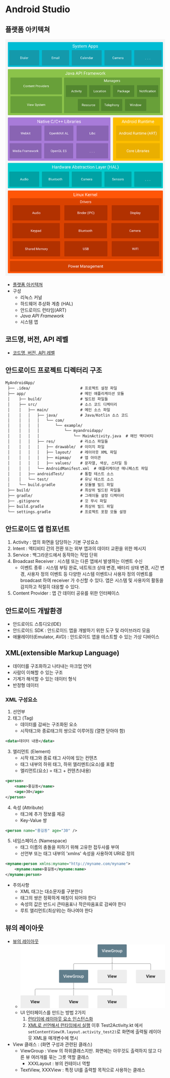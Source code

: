# Android Studio 

## 플랫폼 아키텍쳐
  ![img.png](img.png)
  - [플랫폼 아키텍쳐](https://developer.android.com/guide/platform?hl=ko)
  - 구성
    - 리눅스 커널
    - 하드웨어 추상화 계층 (HAL)
    - 안드로이드 런타임(ART)
    - *Java API Framework*
    - 시스템 앱

## 코드명, 버전, API 레벨
  - [코드명, 버전, API 레벨](https://source.android.com/docs/setup/about/build-numbers?hl=ko) 

## 안드로이드 프로젝트 디렉터리 구조
```
MyAndroidApp/
 ├── .idea/                      # 프로젝트 설정 파일
 ├── app/                        # 메인 애플리케이션 모듈
 │    ├── build/                 # 빌드된 파일들
 │    ├── src/                   # 소스 코드 디렉터리
 │    │   ├── main/              # 메인 소스 파일
 │    │   │   ├── java/          # Java/Kotlin 소스 코드
 │    │   │   │   └── com/
 │    │   │   │       └── example/
 │    │   │   │           └── myandroidapp/
 │    │   │   │               └── MainActivity.java  # 메인 액티비티
 │    │   │   ├── res/           # 리소스 파일들
 │    │   │   │   ├── drawable/  # 이미지 파일
 │    │   │   │   ├── layout/    # 레이아웃 XML 파일
 │    │   │   │   ├── mipmap/    # 앱 아이콘
 │    │   │   │   ├── values/    # 문자열, 색상, 스타일 등
 │    │   │   └── AndroidManifest.xml  # 애플리케이션 매니페스트 파일
 │    │   ├── androidTest/       # 통합 테스트 소스
 │    │   └── test/              # 유닛 테스트 소스
 │    └── build.gradle           # 모듈별 빌드 파일
 ├── build/                      # 최상위 빌드된 파일들
 ├── gradle/                     # 그레이들 설정 디렉터리
 ├── .gitignore                  # 깃 무시 파일
 ├── build.gradle                # 최상위 빌드 파일
 └── settings.gradle             # 프로젝트 포함 모듈 설정
```

## 안드로이드 앱 컴포넌트
  1. Activity : 앱의 화면을 담당하는 기본 구성요소
  2. Intent : 액티비티 간의 전환 또는 외부 앱과의 데이터 교환을 위한 메시지
  3. Service : 백그라운드에서 동작하는 작업 단위
  4. Broadcast Receiver : 시스템 또는 다른 앱에서 발생하는 이벤트 수신
     - 이벤트 종류 : 시스템 부팅 완료, 네트워크 상태 변경, 배터리 상태 변경, 시간 변경, 사용자 정의 이벤트 등
       다양한 시스템 이벤트나 사용자 정의 이벤트를 broadcast 하여 receiver 가 수신할 수 있다. 
       앱은 시스템 및 사용자의 활동을 감지하고 적절히 대응할 수 있다.
  5. Content Provider : 앱 간 데이터 공유를 위한 인터페이스

## 안드로이드 개발환경
  - 안드로이드 스튜디오(IDE)
  - 안드로이드 SDK : 안드로이드 앱을 개발하기 위한 도구 및 라이브러리 모음
  - 애뮬레이터(Emulator, AVD) : 안드로이드 앱을 테스트할 수 있는 가상 디바이스 

## XML(extensible Markup Language)
  - 데이터를 구조화하고 나타내는 마크업 언어
  - 사람이 이해할 수 있는 구조
  - 기계가 해석할 수 있는 데이터 형식 
  - 반정형 데이터

### XML 구성요소
  1. 선언부
  2. 태그 (Tag)
     - 데이터를 감싸는 구조화된 요소
     - 시작태그와 종료태그의 쌍으로 이루어짐 (열면 닫아야 함)
```xml
<data>데이터 내용</data>
```
  3. 엘리먼트 (Element)
     - 시작 태그와 종료 태그 사이에 있는 컨텐츠
     - 태그 내부의 하위 태그, 하위 엘리멘트(요소)를 포함
     - 엘리먼트(요소) = 태그 + 컨텐츠(내용)
```xml
<person>
    <name>홍길동</name>
    <age>30</age>
</person>
```
  4. 속성 (Attribute)
     - 태그에 추가 정보를 제공
     - Key-Value 쌍 
```xml
<person name="홍길동" age="30" />
```
  5. 네임스페이스 (Namespace)
     - 태그 이름의 충돌을 피하기 위해 고유한 접두사를 부여
     - 선언부 또는 태그 내부의 'xmlns' 속성을 사용하여 URI로 정의
```xml
<myname:person xmlns:myname="http://myname.com/myname">
    <myname:name>홍길동</myname:name>
</myname:person>
```

  - 주의사항
    - XML 태그는 대소문자를 구분한다
    - 태그의 쌍은 정확하게 매칭이 되어야 한다
    - 속성의 값은 반드시 큰따옴표나 작은따옴표로 감싸야 한다
    - 루트 엘리먼트(최상위)는 하나여야 한다

## 뷰의 레이아웃
  - [뷰의 레이아웃](https://developer.android.com/develop/ui/views/layout/declaring-layout?hl=ko)
    - ![img_1.png](img_1.png)
    - UI 인터페이스를 만드는 방법 2가지
      1. [런타임에 레이아웃 요소 인스턴스화](java/com/busanit/ch01_layout/pr01/Test1Activity.kt)
      2. [XML로 선언해서 런타임에서 실행](res/layout/activity_test2.xml) 
        이후 Test2Activity.kt 에서 `setContentView(R.layout.activity_test2)`로 화면에 출력될 레이아웃 XML을 매개변수에 명시
  - View 클래스 : (화면 구성과 관련된 클래스)
    - ViewGroup : View 의 하위클래스지만. 화면에는 아무것도 출력하지 않고 다른 뷰 여러개를 묶는 그릇 역할 클래스
      - XXXLayout : 뷰의 컨테이너 역할
    - TextView, XXXView : 특정 UI를 출력할 목적으로 사용하는 클래스 
    